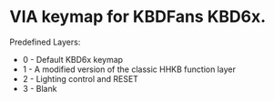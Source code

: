 # VIA keymap for KBDFans KBD6x.

Predefined Layers:
- 0 - Default KBD6x keymap
- 1 - A modified version of the classic HHKB function layer
- 2 - Lighting control and RESET
- 3 - Blank
